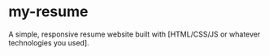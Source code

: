 # my-resume
A simple, responsive resume website built with [HTML/CSS/JS or whatever technologies you used]. 
